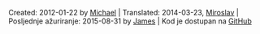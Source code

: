 Created: <span property="http://purl.org/dc/terms/created" datatype="xsd:date">2012-01-22</span> by <a href="http://mhausenblas.info/#i" rel="http://purl.org/dc/terms/creator">Michael</a> &#124; Translated: 2014-03-23, <a rel="http://purl.org/dc/terms/contributor" href="https://github.com/codeforcroatia">Miroslav</a> &#124; Posljednje ažuriranje: <span property="http://purl.org/dc/terms/modified" datatype="xsd:date">2015-08-31</span> by <a href="http://jayg.me/" rel="http://purl.org/dc/terms/contributor">James</a> &#124; Kod je dostupan na <i class="fa fa-github fa-fw"></i>[GitHub](https://github.com/mhausenblas/5stardata.info)
